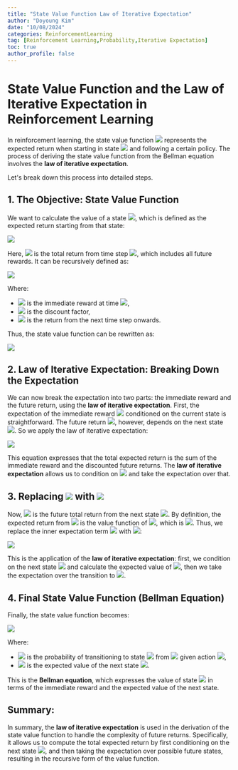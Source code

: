 ```yaml
---
title: "State Value Function Law of Iterative Expectation"
author: "Doyoung Kim"
date: "10/08/2024"
categories: ReinforcementLearning
tag: [Reinforcement Learning,Probability,Iterative Expectation] 
toc: true
author_profile: false
---
```

# State Value Function and the Law of Iterative Expectation in Reinforcement Learning

In reinforcement learning, the state value function ![](https://latex.codecogs.com/svg.image?v(s)) represents the expected return when starting in state ![](https://latex.codecogs.com/svg.image?s) and following a certain policy. The process of deriving the state value function from the Bellman equation involves the **law of iterative expectation**.

Let's break down this process into detailed steps.

## 1. The Objective: State Value Function

We want to calculate the value of a state ![](https://latex.codecogs.com/svg.image?s), which is defined as the expected return starting from that state:

![](https://latex.codecogs.com/svg.image?v(s)=\mathbb{E}[G_t\mid%20S_t=s])

Here, ![](https://latex.codecogs.com/svg.image?G_t) is the total return from time step ![](https://latex.codecogs.com/svg.image?t), which includes all future rewards. It can be recursively defined as:

![](https://latex.codecogs.com/svg.image?G_t=R_{t+1}+\gamma%20G_{t+1})

Where:

- ![](https://latex.codecogs.com/svg.image?R_{t+1}) is the immediate reward at time ![](https://latex.codecogs.com/svg.image?t+1),
- ![](https://latex.codecogs.com/svg.image?\gamma) is the discount factor,
- ![](https://latex.codecogs.com/svg.image?G_{t+1}) is the return from the next time step onwards.

Thus, the state value function can be rewritten as:

![](https://latex.codecogs.com/svg.image?v(s)=\mathbb{E}[R_{t+1}+\gamma%20G_{t+1}\mid%20S_t=s])

## 2. Law of Iterative Expectation: Breaking Down the Expectation

We can now break the expectation into two parts: the immediate reward and the future return, using the **law of iterative expectation**. First, the expectation of the immediate reward ![](https://latex.codecogs.com/svg.image?R_{t+1}) conditioned on the current state is straightforward. The future return ![](https://latex.codecogs.com/svg.image?G_{t+1}), however, depends on the next state ![](https://latex.codecogs.com/svg.image?S_{t+1}). So we apply the law of iterative expectation:

![](https://latex.codecogs.com/svg.image?v(s)=\mathbb{E}[R_{t+1}\mid%20S_t=s]+\gamma%20\mathbb{E}[\mathbb{E}[G_{t+1}\mid%20S_{t+1}]\mid%20S_t=s])

This equation expresses that the total expected return is the sum of the immediate reward and the discounted future returns. The **law of iterative expectation** allows us to condition on ![](https://latex.codecogs.com/svg.image?S_{t+1}) and take the expectation over that.

## 3. Replacing ![](https://latex.codecogs.com/svg.image?G_{t+1}) with ![](https://latex.codecogs.com/svg.image?v(S_{t+1}))

Now, ![](https://latex.codecogs.com/svg.image?G_{t+1}) is the future total return from the next state ![](https://latex.codecogs.com/svg.image?S_{t+1}). By definition, the expected return from ![](https://latex.codecogs.com/svg.image?S_{t+1}) is the value function of ![](https://latex.codecogs.com/svg.image?S_{t+1}), which is ![](https://latex.codecogs.com/svg.image?v(S_{t+1})). Thus, we replace the inner expectation term ![](https://latex.codecogs.com/svg.image?\mathbb{E}[G_{t+1}\mid%20S_{t+1}]) with ![](https://latex.codecogs.com/svg.image?v(S_{t+1})):

![](https://latex.codecogs.com/svg.image?v(s)=\mathbb{E}[R_{t+1}\mid%20S_t=s]+\gamma%20\mathbb{E}[v(S_{t+1})\mid%20S_t=s])

This is the application of the **law of iterative expectation**: first, we condition on the next state ![](https://latex.codecogs.com/svg.image?S_{t+1}) and calculate the expected value of ![](https://latex.codecogs.com/svg.image?G_{t+1}), then we take the expectation over the transition to ![](https://latex.codecogs.com/svg.image?S_{t+1}).

## 4. Final State Value Function (Bellman Equation)

Finally, the state value function becomes:

![](https://latex.codecogs.com/svg.image?v(s)=\mathbb{E}[R_{t+1}\mid%20S_t=s]+\gamma%20\sum_{s'}P(s'\mid%20s,a)v(s'))

Where:

- ![](https://latex.codecogs.com/svg.image?P(s'\mid%20s,a)) is the probability of transitioning to state ![](https://latex.codecogs.com/svg.image?s') from ![](https://latex.codecogs.com/svg.image?s) given action ![](https://latex.codecogs.com/svg.image?a),
- ![](https://latex.codecogs.com/svg.image?v(s')) is the expected value of the next state ![](https://latex.codecogs.com/svg.image?s').

This is the **Bellman equation**, which expresses the value of state ![](https://latex.codecogs.com/svg.image?s) in terms of the immediate reward and the expected value of the next state.

## Summary:

In summary, the **law of iterative expectation** is used in the derivation of the state value function to handle the complexity of future returns. Specifically, it allows us to compute the total expected return by first conditioning on the next state ![](https://latex.codecogs.com/svg.image?S_{t+1}), and then taking the expectation over possible future states, resulting in the recursive form of the value function.